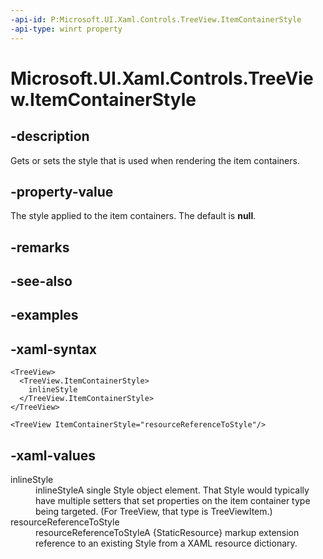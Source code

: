 ```yaml
---
-api-id: P:Microsoft.UI.Xaml.Controls.TreeView.ItemContainerStyle
-api-type: winrt property
---
```

<!-- Property syntax.
public Style ItemContainerStyle { get;  set; }
-->

# Microsoft.UI.Xaml.Controls.TreeView.ItemContainerStyle


## -description

Gets or sets the style that is used when rendering the item containers.


## -property-value

The style applied to the item containers. The default is **null**.


## -remarks


## -see-also


## -examples


## -xaml-syntax

```xaml
<TreeView>
  <TreeView.ItemContainerStyle>
    inlineStyle
  </TreeView.ItemContainerStyle>
</TreeView>
```

```xaml
<TreeView ItemContainerStyle="resourceReferenceToStyle"/>
```


## -xaml-values

<dl><dt>inlineStyle</dt><dd>inlineStyleA single Style object element. That Style would typically have multiple setters that set properties on the item container type being targeted. (For TreeView, that type is TreeViewItem.)</dd>
<dt>resourceReferenceToStyle</dt><dd>resourceReferenceToStyleA {StaticResource} markup extension reference to an existing Style from a XAML resource dictionary.</dd>
</dl>


